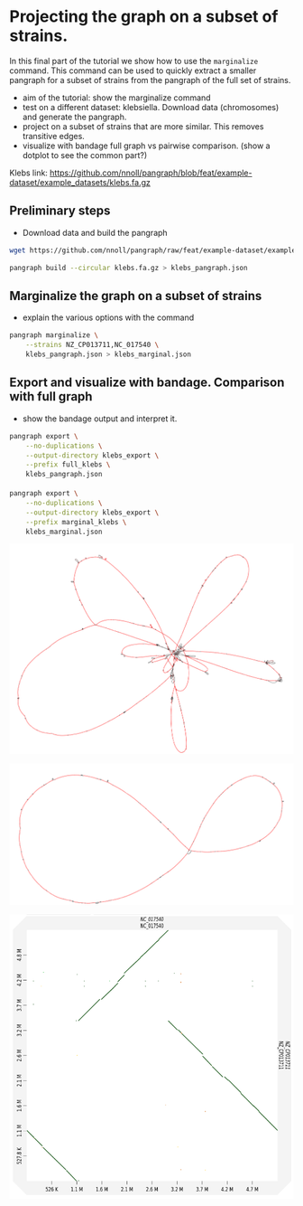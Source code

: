# Projecting the graph on a subset of strains.

In this final part of the tutorial we show how to use the `marginalize` command. This command can be used to quickly extract a smaller pangraph for a subset of strains from the pangraph of the full set of strains.

- aim of the tutorial: show the marginalize command
- test on a different dataset: klebsiella. Download data (chromosomes) and generate the pangraph.
- project on a subset of strains that are more similar. This removes transitive edges.
- visualize with bandage full graph vs pairwise comparison. (show a dotplot to see the common part?)

Klebs link: https://github.com/nnoll/pangraph/blob/feat/example-dataset/example_datasets/klebs.fa.gz

## Preliminary steps

- Download data and build the pangraph

```bash
wget https://github.com/nnoll/pangraph/raw/feat/example-dataset/example_datasets/klebs.fa.gz
```

```bash
pangraph build --circular klebs.fa.gz > klebs_pangraph.json
```

## Marginalize the graph on a subset of strains

- explain the various options with the command

```bash
pangraph marginalize \
    --strains NZ_CP013711,NC_017540 \
    klebs_pangraph.json > klebs_marginal.json
```


## Export and visualize with bandage. Comparison with full graph

- show the bandage output and interpret it.

```bash
pangraph export \
    --no-duplications \
    --output-directory klebs_export \
    --prefix full_klebs \
    klebs_pangraph.json

pangraph export \
    --no-duplications \
    --output-directory klebs_export \
    --prefix marginal_klebs \
    klebs_marginal.json
```

![img](../assets/klebs_full_pangraph.png)

![img](../assets/klebs_marginal_pangraph.png)

![img](../assets/dgenies_dotplot.png)
